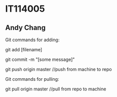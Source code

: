 # IT114005
## Andy Chang

Git commands for adding:

git add [filename]

git commit -m "[some message]"

git push origin master //push from machine to repo

Git commands for pulling:

git pull origin master //pull from repo to machine

